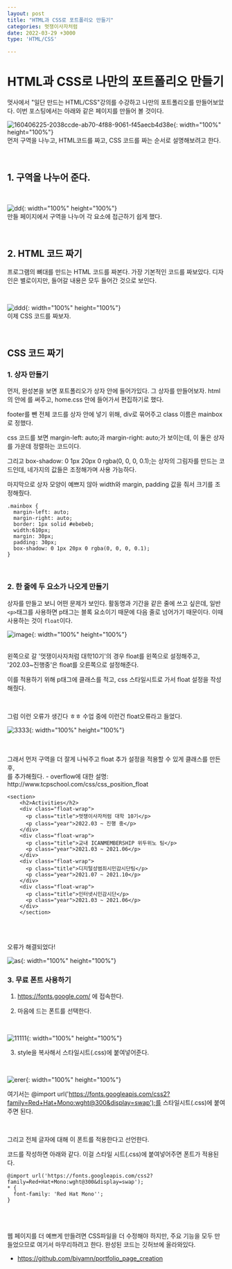 ```yaml
---
layout: post
title: "HTML과 CSS로 포트폴리오 만들기"
categories: 멋쟁이사자처럼
date: 2022-03-29 +3000
type: 'HTML/CSS'

---
```

# HTML과 CSS로 나만의 포트폴리오 만들기
멋사에서 "일단 만드는 HTML/CSS"강의를 수강하고 나만의 포트폴리오를 만들어보았다. 이번 포스팅에서는 아래와 같은 페이지를 만들어 볼 것이다. 
<br>

![160406225-2038ccde-ab70-4f88-9061-f45aecb4d38e](https://user-images.githubusercontent.com/101965666/160505066-5e1bdb07-a4f6-44e9-b046-92207af8bed8.png){: width="100%" height="100%"}
<br>
먼저 구역을 나누고, HTML코드를 짜고, CSS 코드를 짜는 순서로 설명해보려고 한다. 

<br>

## 1. 구역을 나누어 준다.
<br>

![dd](https://user-images.githubusercontent.com/101965666/160506555-69eb7594-53dc-4799-aaa8-ae39c2f406a6.png){: width="100%" height="100%"}
<br>
만들 페이지에서 구역을 나누어 각 요소에 접근하기 쉽게 했다. 

<br>

## 2. HTML 코드 짜기 
프로그램의 뼈대를 만드는 HTML 코드를 짜본다. 가장 기본적인 코드를 짜보았다. 디자인은 별로이지만, 들어갈 내용은 모두 들어간 것으로 보인다.

<br>

![ddd](https://user-images.githubusercontent.com/101965666/160508720-4c8060aa-15a8-4c28-b08e-6e0228d923dc.PNG){: width="100%" height="100%"}
<br>
이제 CSS 코드를 짜보자.

<br>

## CSS 코드 짜기
### 1. 상자 만들기
먼저, 완성본을 보면 포트폴리오가 상자 안에 들어가있다. 그 상자를 만들어보자. 
html의 <head></head> 안에 <link rel="stylesheet" href="home.css">를 써주고, home.css 안에 들어가서 편집하기로 했다.

footer를 뺀 전체 코드를 상자 안에 넣기 위해, div로 묶어주고 class 이름은 mainbox로 정했다.

css 코드를 보면 margin-left: auto;과 margin-right: auto;가 보이는데, 이 둘은 상자를 가운데 정렬하는 코드이다. 

그리고 
box-shadow: 0 1px 20px 0 rgba(0, 0, 0, 0.1);는 상자의 그림자를 만드는 코드인데, 네가지의 값들은 조정해가며 사용 가능하다. 

마지막으로 상자 모양이 예쁘지 않아 width와 margin, padding 값을 줘서 크기를 조정해줬다. 
```
.mainbox {
  margin-left: auto;
  margin-right: auto;
  border: 1px solid #ebebeb;
  width:610px;
  margin: 30px;
  padding: 30px;
  box-shadow: 0 1px 20px 0 rgba(0, 0, 0, 0.1);
}
```

<br>

### 2. 한 줄에 두 요소가 나오게 만들기
상자를 만들고 보니 어떤 문제가 보인다. 활동명과 기간을 같은 줄에 쓰고 싶은데, 일반 `<p>`태그를 사용하면 p태그는 블록 요소이기 때문에 다음 줄로 넘어가기 때문이다. 이때 사용하는 것이 `float`이다. 
<br>

![image](https://user-images.githubusercontent.com/101965666/160510049-2a2a9ad3-9ea4-430e-9fc9-68a916da80d1.png){: width="100%" height="100%"}
<br>
<br>

왼쪽으로 갈 '멋쟁이사자처럼 대학10기'의 경우 float를 왼쪽으로 설정해주고, '202.03~진행중'은 float를 오른쪽으로 설정해준다. 

이를 적용하기 위해 p태그에 클래스를 적고, css 스타일시트로 가서 float 설정을 작성해줬다. 

<br>

그럼 이런 오류가 생긴다 ㅎㅎ 수업 중에 이런건 float오류라고 들었다. 
<br>

![3333](https://user-images.githubusercontent.com/101965666/160510799-6c58ca77-f089-4403-a17c-8a3a46790007.PNG){: width="100%" height="100%"}

<br>
<br>
그래서 먼저 구역을 더 잘게 나눠주고 float 추가 설정을 적용할 수 있게 클래스를 만든 후, <div class="float-wrap">를 추가해줬다. 
- overflow에 대한 설명: http://www.tcpschool.com/css/css_position_float

```
<section>
    <h2>Activities</h2>
    <div class="float-wrap">
      <p class="title">멋쟁이사자처럼 대학 10기</p>
      <p class="year">2022.03 ~ 진행 중</p>
    </div>
    <div class="float-wrap">
      <p class="title">교내 ICANMEMBERSHIP 위두위노 팀</p>
      <p class="year">2021.03 ~ 2021.06</p>
    </div>
    <div class="float-wrap">
      <p class="title">디지털성범죄시민감시단팀</p>
      <p class="year">2021.07 ~ 2021.10</p>
    </div>
    <div class="float-wrap">
      <p class="title">인터넷시민감시단</p>
      <p class="year">2021.03 ~ 2021.06</p>
    </div>
    </section>
```

<br>
<br>

오류가 해결되었다! 
<br>

![as](https://user-images.githubusercontent.com/101965666/160511390-621efdfd-b155-417f-9fb4-9271772d42d6.PNG){: width="100%" height="100%"}

### 3. 무료 폰트 사용하기
1)  https://fonts.google.com/ 에 접속한다. 


2) 마음에 드는 폰트를 선택한다.
<br>

![11111](https://user-images.githubusercontent.com/101965666/160511785-a035f107-632f-4e5b-981f-d0faa26e756c.PNG){: width="100%" height="100%"}
<br>

3) style을 복사해서 스타일시트(.css)에 붙여넣어준다.
<br>

![erer](https://user-images.githubusercontent.com/101965666/160511939-e799400c-7392-4f4e-8192-7e4484918a91.PNG){: width="100%" height="100%"}
<br>

여기서는 @import url('https://fonts.googleapis.com/css2?family=Red+Hat+Mono:wght@300&display=swap');를 스타일시트(.css)에 붙여주면 된다. 

<br>

그리고 전체 글자에 대해 이 폰트를 적용한다고 선언한다. 

코드를 작성하면 아래와 같다. 이걸 스타일 시트(.css)에 붙여넣어주면 폰트가 적용된다. 
```
@import url('https://fonts.googleapis.com/css2?family=Red+Hat+Mono:wght@300&display=swap');
* {
  font-family: 'Red Hat Mono'';
}
```
<br><br><br>
웹 페이지를 더 예쁘게 만들려면 CSS파일을 더 수정해야 하지만, 주요 기능을 모두 만들었으므로 여기서 마무리하려고 한다. 완성된 코드는 깃허브에 올라와있다. 

- https://github.com/biyamn/portfolio_page_creation


<br><br>